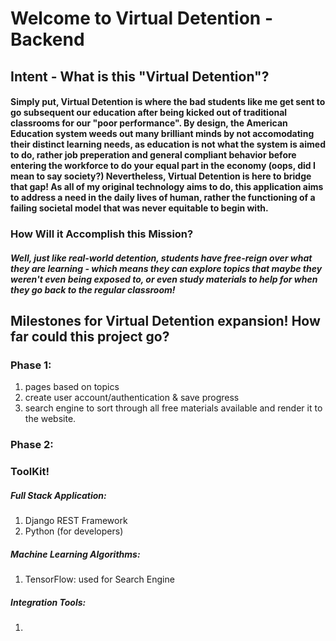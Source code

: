 # Welcome to Virtual Detention - Backend

## Intent - What is this "Virtual Detention"?
#### Simply put, Virtual Detention is where the bad students like me get sent to go subsequent our education after being kicked out of traditional classrooms for our "poor performance". By design, the American Education system weeds out many brilliant minds by not accomodating their distinct learning needs, as education is not what the system is aimed to do, rather job preperation and general compliant behavior before entering the workforce to do your equal part in the economy (oops, did I mean to say society?) Nevertheless, Virtual Detention is here to bridge that gap! As all of my original technology aims to do, this application aims to address a need in the daily lives of human, rather the functioning of a failing societal model that was never equitable to begin with.

### How Will it Accomplish this Mission?
##### Well, just like real-world detention, students have free-reign over what they are learning - which means they can explore topics that maybe they weren't even being exposed to, or even study materials to help for when they go back to the regular classroom!

## Milestones for Virtual Detention expansion! How far could this project go?
### Phase 1:
1. pages based on topics
2. create user account/authentication & save progress
3. search engine to sort through all free materials available and render it to the website.

### Phase 2:


### ToolKit!
##### Full Stack Application:
1. Django REST Framework
2. Python (for developers)

##### Machine Learning Algorithms:
1. TensorFlow: used for Search Engine

##### Integration Tools:
1. 